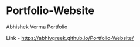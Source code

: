 # Portfolio-Website
Abhishek Verma Portfolio

Link - https://abhivgreek.github.io/Portfolio-Website/